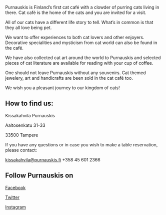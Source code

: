 Purnauskis is Finland’s first cat café with a clowder of purring cats living in there. Cat café is the home of the cats and you are invited for a visit.

All of our cats have a different life story to tell. What’s in common is that they all love being pet.

We want to offer experiences to both cat lovers and other enjoyers. Decorative specialities and mysticism from cat world can also be found in the café.

We have also collected cat art around the world to Purnauskis and selected pieces of cat literature are available for reading with your cup of coffee.

One should not leave Purnauskis without any souvenirs. Cat themed jewelery, art and handicrafts are been sold in the cat café too.

We wish you a pleasant journey to our kingdom of cats!

## How to find us:

Kissakahvila Purnauskis

Aaltosenkatu 31-33

33500 Tampere


If you have any questions or in case you wish to make a table reservation, please contact:

kissakahvila@purnauskis.fi
+358 45 601 2366


## Follow Purnauskis on

[Facebook](http://www.facebook.com/KissakahvilaPurnauskis)

[Twitter](http://twitter.com/Purnauskis)

[Instagram](http://instagram.com/purnauskis)

